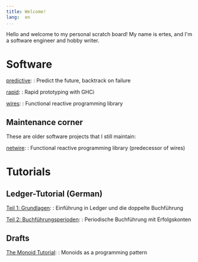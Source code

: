 ```yaml
---
title: Welcome!
lang:  en
...
```


Hello and welcome to my personal scratch board!  My name is ertes, and
I'm a software engineer and hobby writer.


Software
========

[predictive](https://hackage.haskell.org/package/predictive):
  : Predict the future, backtrack on failure

[rapid](https://hackage.haskell.org/package/rapid):
  : Rapid prototyping with GHCi

[wires](https://hackage.haskell.org/package/wires):
  : Functional reactive programming library


Maintenance corner
------------------

These are older software projects that I still maintain:

[netwire](https://hackage.haskell.org/package/wires):
  : Functional reactive programming library (predecessor of wires)


Tutorials
=========

Ledger-Tutorial (German)
------------------------

[Teil 1: Grundlagen](tutorial/ledger-01-intro.html):
  : Einführung in Ledger und die doppelte Buchführung

[Teil 2: Buchführungsperioden](tutorial/ledger-02-perioden.html):
  : Periodische Buchführung mit Erfolgskonten

Drafts
------

[The Monoid Tutorial](tutorial/monoids.html):
  : Monoids as a programming pattern
